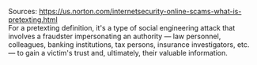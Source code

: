 Sources:
https://us.norton.com/internetsecurity-online-scams-what-is-pretexting.html
\
For a pretexting definition, it's a type of social engineering attack that involves a fraudster impersonating an authority — law personnel, colleagues, banking institutions, tax persons, insurance investigators, etc. — to gain a victim's trust and, ultimately, their valuable information.
